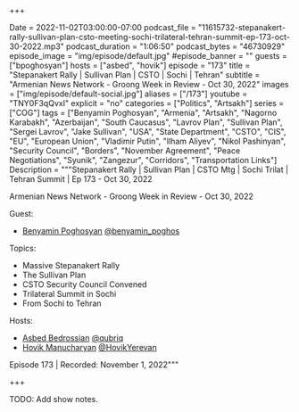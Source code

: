 +++

Date = 2022-11-02T03:00:00-07:00
podcast_file = "11615732-stepanakert-rally-sullivan-plan-csto-meeting-sochi-trilateral-tehran-summit-ep-173-oct-30-2022.mp3"
podcast_duration = "1:06:50"
podcast_bytes = "46730929"
episode_image = "img/episode/default.jpg"
#episode_banner = ""
guests = ["bpoghosyan"]
hosts = ["asbed", "hovik"]
episode = "173"
title = "Stepanakert Rally | Sullivan Plan | CSTO | Sochi | Tehran"
subtitle = "Armenian News Network - Groong Week in Review - Oct 30, 2022"
images = ["img/episode/default-social.jpg"]
aliases = ["/173"]
youtube = "TNY0F3qQvxI"
explicit = "no"
categories = ["Politics", "Artsakh"]
series = ["COG"]
tags = ["Benyamin Poghosyan", "Armenia", "Artsakh", "Nagorno Karabakh", "Azerbaijan", "South Caucasus", "Lavrov Plan", "Sullivan Plan", "Sergei Lavrov", "Jake Sullivan", "USA", "State Department", "CSTO", "CIS", "EU", "European Union", "Vladimir Putin", "Ilham Aliyev", "Nikol Pashinyan", "Security Council", "Borders", "November Agreement", "Peace Negotiations", "Syunik", "Zangezur", "Corridors", "Transportation Links"]
Description = """Stepanakert Rally | Sullivan Plan | CSTO Mtg | Sochi Trilat | Tehran Summit | Ep 173 - Oct 30, 2022

Armenian News Network - Groong Week in Review - Oct 30, 2022

Guest: 
* [Benyamin Poghosyan](/guest/bpoghosyan) [@benyamin_poghos](https://twitter.com/benyamin_poghos)

Topics:
* Massive Stepanakert Rally
* The Sullivan Plan
* CSTO Security Council Convened
* Trilateral Summit in Sochi
* From Sochi to Tehran

Hosts:

* [Asbed Bedrossian](/host/asbed/) [@qubriq](https://twitter.com/qubriq)
* [Hovik Manucharyan](/host/hovik/) [@HovikYerevan](https://twitter.com/HovikYerevan)

Episode 173 | Recorded: November 1, 2022"""

+++

TODO: Add show notes.

